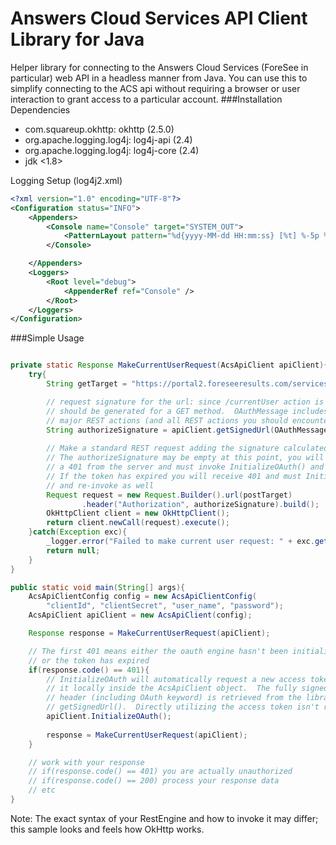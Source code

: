 Answers Cloud Services API Client Library for Java
===================
Helper library for connecting to the Answers Cloud Services (ForeSee in particular) web API in a headless manner from Java. You can use this to simplify connecting to the ACS api without requiring a browser or user interaction to grant access to a particular account.
###Installation
Dependencies
 - com.squareup.okhttp: okhttp (2.5.0)
 - org.apache.logging.log4j: log4j-api (2.4)
 - org.apache.logging.log4j: log4j-core (2.4)
 - jdk <1.8>

Logging Setup (log4j2.xml)
```xml
<?xml version="1.0" encoding="UTF-8"?>
<Configuration status="INFO">
    <Appenders>
        <Console name="Console" target="SYSTEM_OUT">
            <PatternLayout pattern="%d{yyyy-MM-dd HH:mm:ss} [%t] %-5p %c{1}:%L - %msg%n" />
        </Console>

    </Appenders>
    <Loggers>
        <Root level="debug">
            <AppenderRef ref="Console" />
        </Root>
    </Loggers>
</Configuration>
```

###Simple Usage
```java

private static Response MakeCurrentUserRequest(AcsApiClient apiClient){
	try{
		String getTarget = "https://portal2.foreseeresults.com/services/currentUser/";

		// request signature for the url: since /currentUser action is a GET action signature
		// should be generated for a GET method.  OAuthMessage includes definitions for most
		// major REST actions (and all REST actions you should encounter on Foresee services)
		String authorizeSignature = apiClient.getSignedUrl(OAuthMessage.GET, getTarget)
				
		// Make a standard REST request adding the signature calculated above
		// The authorizeSignature may be empty at this point, you will receive
		// a 401 from the server and must invoke InitializeOAuth() and try again
		// If the token has expired you will receive 401 and must InitializeOAuth()
		// and re-invoke as well
		Request request = new Request.Builder().url(postTarget)
				.header("Authorization", authorizeSignature).build();
		OkHttpClient client = new OkHttpClient();
		return client.newCall(request).execute();
	}catch(Exception exc){
		_logger.error("Failed to make current user request: " + exc.getMessage());
		return null;
	}
}

public static void main(String[] args){
	AcsApiClientConfig config = new AcsApiClientConfig(
		"clientId", "clientSecret", "user_name", "password");
	AcsApiClient apiClient = new AcsApiClient(config);

	Response response = MakeCurrentUserRequest(apiClient);

	// The first 401 means either the oauth engine hasn't been initialized yet
	// or the token has expired
	if(response.code() == 401){
		// InitializeOAuth will automatically request a new access token and store
		// it locally inside the AcsApiClient object.  The fully signed Authorization
		// header (including OAuth keyword) is retrieved from the library using
		// getSignedUrl().  Directly utilizing the access token isn't recommended
		apiClient.InitializeOAuth();
	
		response = MakeCurrentUserRequest(apiClient);
	}

	// work with your response
	// if(response.code() == 401) you are actually unauthorized
	// if(response.code() == 200) process your response data
	// etc
}

```
Note: The exact syntax of your RestEngine and how to invoke it may differ; this sample
looks and feels how OkHttp works.

